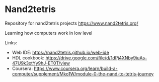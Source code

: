 # Nand2tetris
Repository for nand2tetris projects
https://www.nand2tetris.org/

Learning how computers work in low level

Links:
- Web IDE: https://nand2tetris.github.io/web-ide
- HDL cookbook: https://drive.google.com/file/d/1dPj4XNby9iuAs-47U9k3xtYy9hJ-ET0T/view
- Coursera: https://www.coursera.org/learn/build-a-computer/supplement/Mko1W/module-0-the-nand-to-tetris-journey
